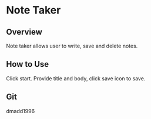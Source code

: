 # Note Taker

## Overview 
Note taker allows user to write, save and delete notes.

## How to Use
Click start. Provide title and body, click save icon to save.

## Git
dmadd1996